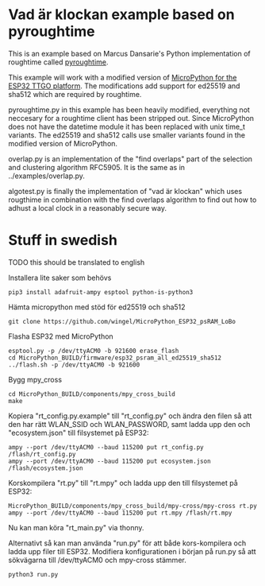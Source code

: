 # Vad är klockan example based on pyroughtime

This is an example based on Marcus Dansarie's Python implementation of
roughtime called
[pyroughtime](https://github.com/dansarie/pyroughtime).

This example will work with a modified version of [MicroPython for the
ESP32 TTGO
platform](https://github.com/wingel/MicroPython_ESP32_psRAM_LoBo ).
The modifications add support for ed25519 and sha512 which are
required by roughtime.

pyroughtime.py in this example has been heavily modified, everything
not neccesary for a roughtime client has been stripped out.  Since
MicroPython does not have the datetime module it has been replaced
with unix time_t variants.  The ed25519 and sha512 calls use smaller
variants found in the modified version of MicroPython.

overlap.py is an implementation of the "find overlaps" part of the
selection and clustering algorithm RFC5905.  It is the same as in
../examples/overlap.py.

algotest.py is finally the implementation of "vad är klockan" which
uses rougthime in combination with the find overlaps algorithm to find
out how to adhust a local clock in a reasonably secure way.

# Stuff in swedish

TODO this should be translated to english

Installera lite saker som behövs

```
pip3 install adafruit-ampy esptool python-is-python3
```

Hämta micropython med stöd för ed25519 och sha512

```
git clone https://github.com/wingel/MicroPython_ESP32_psRAM_LoBo
```

Flasha ESP32 med MicroPython

```
esptool.py -p /dev/ttyACM0 -b 921600 erase_flash
cd MicroPython_BUILD/firmware/esp32_psram_all_ed25519_sha512
../flash.sh -p /dev/ttyACM0 -b 921600
```

Bygg mpy_cross

```
cd MicroPython_BUILD/components/mpy_cross_build
make
```

Kopiera "rt_config.py.example" till "rt_config.py" och ändra den filen
så att den har rätt WLAN_SSID och WLAN_PASSWORD, samt ladda upp den
och "ecosystem.json" till filsystemet på ESP32:

```
ampy --port /dev/ttyACM0 --baud 115200 put rt_config.py /flash/rt_config.py
ampy --port /dev/ttyACM0 --baud 115200 put ecosystem.json /flash/ecosystem.json
```

Korskompilera "rt.py" till "rt.mpy" och ladda upp den till filsystemet
på ESP32:

```
MicroPython_BUILD/components/mpy_cross_build/mpy-cross/mpy-cross rt.py
ampy --port /dev/ttyACM0 --baud 115200 put rt.mpy /flash/rt.mpy
```

Nu kan man köra "rt_main.py" via thonny.

Alternativt så kan man använda "run.py" för att både kors-kompilera
och ladda upp filer till ESP32.  Modifiera konfigurationen i början på
run.py så att sökvägarna till /dev/ttyACM0 och mpy-cross stämmer.

```
python3 run.py
```
